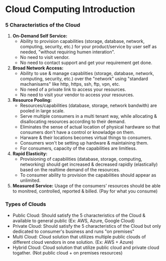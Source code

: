 
# Cloud Computing Introduction

### 5 Characteristics of the Cloud

1. **On-Demand Self Service:**
    - Ability to provision capabilities (storage, database, network, computing, security, etc.) for your product/service by user self as needed, "without requiring humen interation".
    - No need to visit vendor.
    - No need to contact support and get your requirement get done.
2. **Broad Network Access:**
    - Ability to use & manage capablities (storage, database, network, computing, security, etc.) over the "network" using "standard machanisams" like http, https, ssh, ftp, vpn, etc.
    - No need of a private link to access your resources.
    - No need to visit your vendor to access your resources.
3. **Resource Pooling:**
    - Resources/capabilities (database, storage, network bandwith) are pooled in large scale.
    - Serve multiple consumers in a multi tenant way, while allocating & disallocating resources according to their demand.
    - Eliminates the sense of actual location of physical hardware so that consumers don't have a control or knowladge on them.
    - Harware & their locations becomes virtual things to consumers.
    - Consumers won't be setting up hardware & maintaining them.
    - For consumers, capacity of the capabilities are limitless.
 4. **Rapid Elasticity:**
     - Provisioning of capabilities (database, storage, computing, networking) should get increased & decreased rapidly (elastically) based on the realtime demand of the resources.
     - To consumer ability to provision the capabilities should appear as unlimited.
4. **Measured Service:** Usage of the consumers' resources should be able to monitred, controlled, reported & billed. (Pay for what you consume)

### Types of Clouds
- Public Cloud: Should satisfy the 5 characteristics of the Cloud & available to general public (Ex: AWS, Azure, Google Cloud)
- Private Cloud: Should satisfy the 5 characteristics of the Cloud but only dedicated to consumer's business and runs "on premises"
- Multi Cloud: Cloud solution that utilizes multiple public clouds of different cloud vendors in one solution. (Ex: AWS + Azure)
- Hybrid Cloud: Cloud solution that utilize public cloud and private cloud togather. (Not public cloud + on premises resources)
